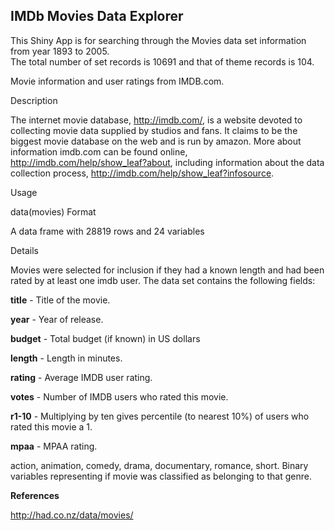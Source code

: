 ## IMDb Movies Data Explorer

This Shiny App is for searching through the Movies data set information from year 1893 to 2005.  
The total number of set records is 10691 and that of theme records is 104.
  
Movie information and user ratings from IMDB.com.

Description

The internet movie database, http://imdb.com/, is a website devoted to collecting movie data supplied by studios and fans. It claims to be the biggest movie database on the web and is run by amazon. More about information imdb.com can be found online, http://imdb.com/help/show_leaf?about, including information about the data collection process, http://imdb.com/help/show_leaf?infosource.

Usage

data(movies)
Format

A data frame with 28819 rows and 24 variables

Details

Movies were selected for inclusion if they had a known length and had been rated by at least one imdb user. The data set contains the following fields:

**title** - Title of the movie.

**year** - Year of release.

**budget** - Total budget (if known) in US dollars

**length** - Length in minutes.

**rating** - Average IMDB user rating.

**votes** - Number of IMDB users who rated this movie.

**r1-10** - Multiplying by ten gives percentile (to nearest 10%) of users who rated this movie a 1.

**mpaa** - MPAA rating.

action, animation, comedy, drama, documentary, romance, short. Binary variables representing if movie was classified as belonging to that genre.

**References**

http://had.co.nz/data/movies/
